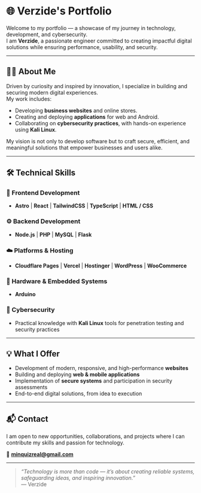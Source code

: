 # 🌐 Verzide's Portfolio

Welcome to my portfolio — a showcase of my journey in technology, development, and cybersecurity.  
I am **Verzide**, a passionate engineer committed to creating impactful digital solutions while ensuring performance, usability, and security.  

---

## 👨‍💻 About Me
Driven by curiosity and inspired by innovation, I specialize in building and securing modern digital experiences.  
My work includes:
- Developing **business websites** and online stores.  
- Creating and deploying **applications** for web and Android.  
- Collaborating on **cybersecurity practices**, with hands-on experience using **Kali Linux**.  

My vision is not only to develop software but to craft secure, efficient, and meaningful solutions that empower businesses and users alike.  

---

## 🛠️ Technical Skills

### 🚀 Frontend Development
- **Astro** | **React** | **TailwindCSS** | **TypeScript** | **HTML / CSS**

### ⚙️ Backend Development
- **Node.js** | **PHP** | **MySQL** | **Flask**

### ☁️ Platforms & Hosting
- **Cloudflare Pages** | **Vercel** | **Hostinger** | **WordPress** | **WooCommerce**

### 🔧 Hardware & Embedded Systems
- **Arduino**

### 🔐 Cybersecurity
- Practical knowledge with **Kali Linux** tools for penetration testing and security practices  

---

## 💡 What I Offer
- Development of modern, responsive, and high-performance **websites**  
- Building and deploying **web & mobile applications**  
- Implementation of **secure systems** and participation in security assessments  
- End-to-end digital solutions, from idea to execution  

---

## 📬 Contact
I am open to new opportunities, collaborations, and projects where I can contribute my skills and passion for technology.  

📩 **minquizreal@gmail.com**

---

> _“Technology is more than code — it’s about creating reliable systems, safeguarding ideas, and inspiring innovation.”_  
— Verzide
